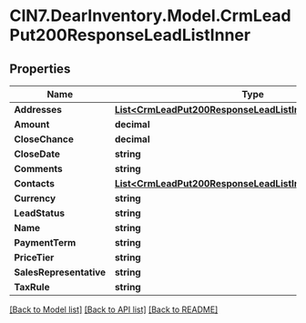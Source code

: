 # CIN7.DearInventory.Model.CrmLeadPut200ResponseLeadListInner

## Properties

| Name                    | Type                                                                                                                    | Description | Notes      |
| ----------------------- | ----------------------------------------------------------------------------------------------------------------------- | ----------- | ---------- |
| **Addresses**           | [**List&lt;CrmLeadPut200ResponseLeadListInnerAddressesInner&gt;**](CrmLeadPut200ResponseLeadListInnerAddressesInner.md) |             | [optional] |
| **Amount**              | **decimal**                                                                                                             |             | [optional] |
| **CloseChance**         | **decimal**                                                                                                             |             | [optional] |
| **CloseDate**           | **string**                                                                                                              |             | [optional] |
| **Comments**            | **string**                                                                                                              |             | [optional] |
| **Contacts**            | [**List&lt;CrmLeadPut200ResponseLeadListInnerContactsInner&gt;**](CrmLeadPut200ResponseLeadListInnerContactsInner.md)   |             | [optional] |
| **Currency**            | **string**                                                                                                              |             | [optional] |
| **LeadStatus**          | **string**                                                                                                              |             | [optional] |
| **Name**                | **string**                                                                                                              |             | [optional] |
| **PaymentTerm**         | **string**                                                                                                              |             | [optional] |
| **PriceTier**           | **string**                                                                                                              |             | [optional] |
| **SalesRepresentative** | **string**                                                                                                              |             | [optional] |
| **TaxRule**             | **string**                                                                                                              |             | [optional] |

[[Back to Model list]](../README.md#documentation-for-models) [[Back to API list]](../README.md#documentation-for-api-endpoints) [[Back to README]](../README.md)
